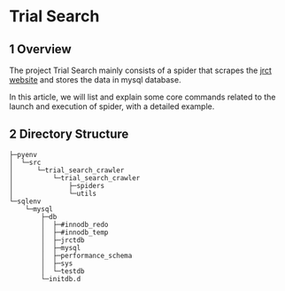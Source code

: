 # Trial Search 

## 1 Overview

The project Trial Search mainly consists of a spider that scrapes the [jrct website](https://jrct.niph.go.jp/B) and stores the data in mysql database.

In this article, we will list and explain some core commands related to the launch and execution of spider, with a detailed example.

## 2 Directory Structure

    ├─pyenv
    │  └─src
    │      └─trial_search_crawler
    │          └─trial_search_crawler
    │              ├─spiders
    │              └─utils
    └─sqlenv
        └─mysql
            ├─db
            │  ├─#innodb_redo
            │  ├─#innodb_temp
            │  ├─jrctdb
            │  ├─mysql
            │  ├─performance_schema
            │  ├─sys
            │  └─testdb
            └─initdb.d
